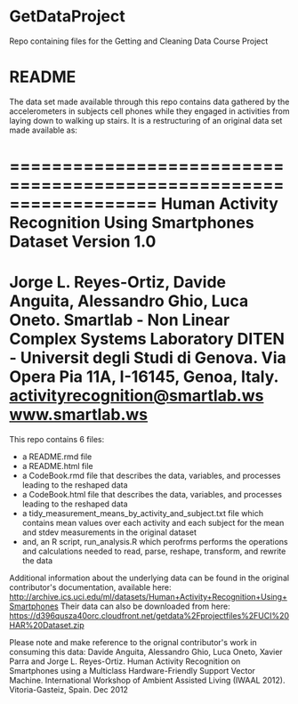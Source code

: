 GetDataProject
==============

Repo containing files for the Getting and Cleaning Data Course Project

README
========================================================

The data set made available through this repo contains data gathered by the accelerometers in subjects cell phones while they engaged in activities from laying down to walking up stairs.  It is a restructuring of an original data set made available
as:

==================================================================
Human Activity Recognition Using Smartphones Dataset
Version 1.0
==================================================================
Jorge L. Reyes-Ortiz, Davide Anguita, Alessandro Ghio, Luca Oneto.
Smartlab - Non Linear Complex Systems Laboratory
DITEN - Universit<E0> degli Studi di Genova.
Via Opera Pia 11A, I-16145, Genoa, Italy.
activityrecognition@smartlab.ws
www.smartlab.ws
==================================================================

This repo contains 6 files:
* a README.rmd file
* a README.html file
* a CodeBook.rmd file that describes the data, variables, and processes 
leading to the reshaped data
* a CodeBook.html file that describes the data, variables, and processes 
leading to the reshaped data
* a tidy_measurement_means_by_activity_and_subject.txt file which contains
mean values over each activity and each subject for the mean and stdev 
measurements in the original dataset
* and, an R script, run_analysis.R which perofrms performs the operations and
calculations needed to read, parse, reshape, transform, and rewrite the data

Additional information about the underlying data can be found in the original
contributor's documentation, available here:
http://archive.ics.uci.edu/ml/datasets/Human+Activity+Recognition+Using+Smartphones
Their data can also be downloaded from here:
https://d396qusza40orc.cloudfront.net/getdata%2Fprojectfiles%2FUCI%20HAR%20Dataset.zip

Please note and make reference to the orignal contributor's work in consuming
this data:
Davide Anguita, Alessandro Ghio, Luca Oneto, Xavier Parra and Jorge L. Reyes-Ortiz. Human Activity Recognition on Smartphones using a Multiclass Hardware-Friendly Support Vector Machine. International Workshop of Ambient Assisted Living (IWAAL 2012). Vitoria-Gasteiz, Spain. Dec 2012
